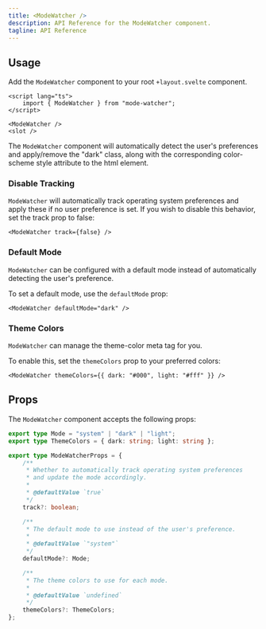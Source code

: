 ```yaml
---
title: <ModeWatcher />
description: API Reference for the ModeWatcher component.
tagline: API Reference
---
```


<script>
	import { Callout } from '$lib/components'
</script>

## Usage

Add the `ModeWatcher` component to your root `+layout.svelte` component.

```svelte title="src/routes/+layout.svelte"
<script lang="ts">
	import { ModeWatcher } from "mode-watcher";
</script>

<ModeWatcher />
<slot />
```

The `ModeWatcher` component will automatically detect the user's preferences and apply/remove the "dark" class, along with the corresponding color-scheme style attribute to the html element.

### Disable Tracking

`ModeWatcher` will automatically track operating system preferences and apply these if no user preference is set. If you wish to disable this behavior, set the track prop to false:

```svelte
<ModeWatcher track={false} />
```

### Default Mode

`ModeWatcher` can be configured with a default mode instead of automatically detecting the user's preference.

To set a default mode, use the `defaultMode` prop:

```svelte
<ModeWatcher defaultMode="dark" />
```

### Theme Colors

`ModeWatcher` can manage the theme-color meta tag for you.

To enable this, set the `themeColors` prop to your preferred colors:

```svelte
<ModeWatcher themeColors={{ dark: "#000", light: "#fff" }} />
```

## Props

The `ModeWatcher` component accepts the following props:

```ts
export type Mode = "system" | "dark" | "light";
export type ThemeColors = { dark: string; light: string };

export type ModeWatcherProps = {
	/**
	 * Whether to automatically track operating system preferences
	 * and update the mode accordingly.
	 *
	 * @defaultValue `true`
	 */
	track?: boolean;

	/**
	 * The default mode to use instead of the user's preference.
	 *
	 * @defaultValue `"system"`
	 */
	defaultMode?: Mode;

	/**
	 * The theme colors to use for each mode.
	 *
	 * @defaultValue `undefined`
	 */
	themeColors?: ThemeColors;
};
```
